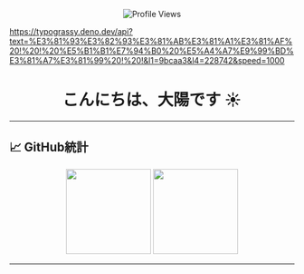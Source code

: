 
<p align="center">
  <img src="https://komarev.com/ghpvc/?username=yamadataiyou&style=plastic&color=blueviolet" alt="Profile Views"/>
</p>

https://typograssy.deno.dev/api?text=%E3%81%93%E3%82%93%E3%81%AB%E3%81%A1%E3%81%AF%20!%20!%20%E5%B1%B1%E7%94%B0%20%E5%A4%A7%E9%99%BD%E3%81%A7%E3%81%99%20!%20!&l1=9bcaa3&l4=228742&speed=1000


<!-- 自己紹介 -->
<h1 align="center">こんにちは、大陽です ☀️</h1>

---

## 📈 GitHub統計

<p align="center">
  <img height="150" src="https://github-readme-stats.vercel.app/api?username=yamadataiyou&theme=react&show_icons=true&include_all_commits=true" />
  <img height="150" src="https://github-readme-stats.vercel.app/api/top-langs/?username=yamadataiyou&theme=react&layout=compact" />
</p>

---
